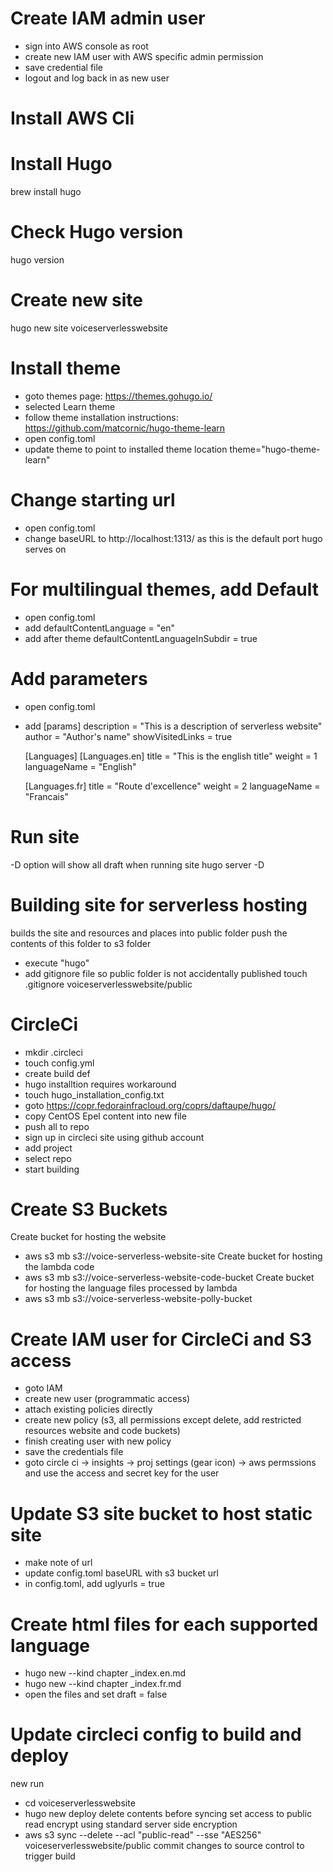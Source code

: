 # Create IAM admin user
- sign into AWS console as root
- create new IAM user with AWS specific admin permission
- save credential file
- logout and log back in as new user

# Install AWS Cli

# Install Hugo
brew install hugo

# Check Hugo version
hugo version

# Create new site
hugo new site voiceserverlesswebsite

# Install theme
- goto themes page: https://themes.gohugo.io/
- selected Learn theme
- follow theme installation instructions: https://github.com/matcornic/hugo-theme-learn
- open config.toml
- update theme to point to installed theme location theme="hugo-theme-learn"

# Change starting url
- open config.toml
- change baseURL to http://localhost:1313/ as this is the default port hugo serves on

# For multilingual themes, add Default
- open config.toml
- add defaultContentLanguage = "en"
- add after theme defaultContentLanguageInSubdir = true

# Add parameters
- open config.toml
- add
    [params]
        description = "This is a description of serverless website"
        author = "Author's name"
        showVisitedLinks = true

    [Languages]
    [Languages.en]
    title = "This is the english title"
    weight = 1
    languageName = "English"

    [Languages.fr]
    title = "Route d'excellence"
    weight = 2
    languageName = "Francais"

# Run site
-D option will show all draft when running site
hugo server -D

# Building site for serverless hosting
builds the site and resources and places into public folder
push the contents of this folder to s3 folder
- execute "hugo"
- add gitignore file so public folder is not accidentally published
touch .gitignore
voiceserverlesswebsite/public

# CircleCi
- mkdir .circleci
- touch config.yml
- create build def
- hugo installtion requires workaround
- touch hugo_installation_config.txt
- goto https://copr.fedorainfracloud.org/coprs/daftaupe/hugo/
- copy CentOS Epel content into new file
- push all to repo
- sign up in circleci site using github account
- add project
- select repo
- start building

# Create S3 Buckets
Create bucket for hosting the website
- aws s3 mb s3://voice-serverless-website-site
Create bucket for hosting the lambda code
- aws s3 mb s3://voice-serverless-website-code-bucket
Create bucket for hosting the language files processed by lambda
- aws s3 mb s3://voice-serverless-website-polly-bucket

# Create IAM user for CircleCi and S3 access
- goto IAM
- create new user (programmatic access)
- attach existing policies directly
- create new policy (s3, all permissions except delete, add restricted resources website and code buckets)
- finish creating user with new policy
- save the credentials file
- goto circle ci -> insights -> proj settings (gear icon) -> aws permssions and use the access and secret key for the user

# Update S3 site bucket to host static site
- make note of url
- update config.toml baseURL with s3 bucket url
- in config.toml, add uglyurls = true

# Create html files for each supported language
- hugo new --kind chapter _index.en.md
- hugo new --kind chapter _index.fr.md
- open the files and set draft = false

# Update circleci config to build and deploy
new run
- cd voiceserverlesswebsite
- hugo
new deploy
delete contents before syncing
set access to public read
encrypt using standard server side encryption
- aws s3 sync --delete --acl "public-read" --sse "AES256" voiceserverlesswebsite/public
commit changes to source control to trigger build